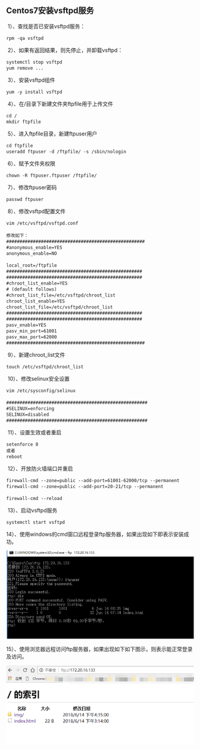 ## Centos7安装vsftpd服务

​	1）、查找是否已安装vsftpd服务：

```
rpm -qa vsftpd
```

​	2）、如果有返回结果，则先停止，并卸载vsftpd：

```
systemctl stop vsftpd
yum remove ...
```

​	3）、安装vsftpd组件

```
yum -y install vsftpd
```

​	4）、在/目录下新建文件夹ftpfile用于上传文件

```
cd /
mkdir ftpfile
```

​	5）、进入ftpfile目录，新建ftpuser用户

```
cd ftpfile
useradd ftpuser -d /ftpfile/ -s /sbin/nologin
```

​	6）、赋予文件夹权限

```
chown -R ftpuser.ftpuser /ftpfile/
```

​	7）、修改ftpuser密码

```
passwd ftpuser
```

​	8）、修改vsftpd配置文件

```
vim /etc/vsftpd/vsftpd.conf

修改如下：
####################################################
#anonymous_enable=YES
anonymous_enable=NO
 
local_root=/ftpfile
###################################################
###################################################
#chroot_list_enable=YES
# (default follows)
#chroot_list_file=/etc/vsftpd/chroot_list
chroot_list_enable=YES
chroot_list_file=/etc/vsftpd/chroot_list
###################################################
###################################################
pasv_enable=YES
pasv_min_port=61001
pasv_max_port=62000
####################################################
```

​	9）、新建chroot_list文件

```
touch /etc/vsftpd/chroot_list
```

​	10）、修改selinux安全设置

```
vim /etc/sysconfig/selinux

#####################################################
#SELINUX=enforcing
SELINUX=disabled
#####################################################
```

​	11）、设置生效或者重启

```
setenforce 0
或者
reboot
```

​	12）、开放防火墙端口并重启

```
firewall-cmd --zone=public --add-port=61001-62000/tcp --permanent
firewall-cmd --zone=public --add-port=20-21/tcp --permanent

firewall-cmd --reload
```

​	13）、启动vsftpd服务

```
systemctl start vsftpd
```

​	14）、使用windows的cmd窗口远程登录ftp服务器，如果出现如下即表示安装成功。

![](images/cmd远程登录ftp服务器.png)

​	15）、使用浏览器远程访问ftp服务器，如果出现如下如下图示，则表示能正常登录及访问。

![](images/浏览器远程访问ftp服务器.png)